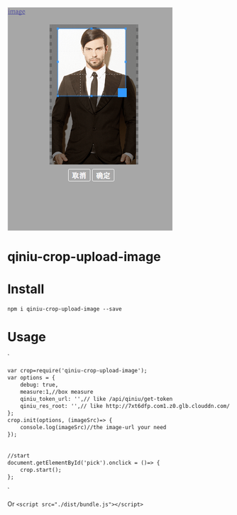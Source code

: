 ![sample](sample.png)
# qiniu-crop-upload-image
  # Install
    npm i qiniu-crop-upload-image --save
    
  # Usage   
`    
    
    var crop=require('qiniu-crop-upload-image');
    var options = {
        debug: true,
        measure:1,//box measure
        qiniu_token_url: '',// like /api/qiniu/get-token
        qiniu_res_root: '',// like http://7xt6dfp.com1.z0.glb.clouddn.com/
    };
    crop.init(options, (imageSrc)=> {
        console.log(imageSrc)//the image-url your need
    });
 

    //start
    document.getElementById('pick').onclick = ()=> {
        crop.start();
    };
`

Or
`
    <script src="./dist/bundle.js"></script>
`